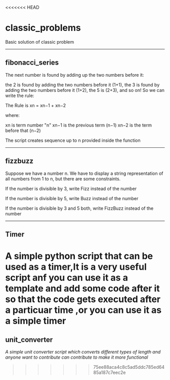 <<<<<<< HEAD
# classic_problems
Basic solution of classic problem 

<hr /> 


## fibonacci_series
The next number is found by adding up the two numbers before it:

the 2 is found by adding the two numbers before it (1+1),
the 3 is found by adding the two numbers before it (1+2),
the 5 is (2+3),
and so on!
So we can write the rule:

The Rule is xn = xn−1 + xn−2

where:

xn is term number "n"
xn−1 is the previous term (n−1)
xn−2 is the term before that (n−2)

The script creates sequence up to n provided inside the function
 <hr /> 

## fizzbuzz
Suppose we have a number n. We have to display a string representation of all numbers from 1 to n, but there are some constraints.

If the number is divisible by 3, write Fizz instead of the number

If the number is divisible by 5, write Buzz instead of the number

If the number is divisible by 3 and 5 both, write FizzBuzz instead of the number
<hr/>

## Timer
A simple python script that can be used as a timer,It is a very useful script anf you can use it as a template and add some code after it so that the code
gets executed after a particuar time ,or you can use it as a simple timer
=======
## unit_converter
_A simple unit converter script which converts different types of length and anyone want to contribute can contribute to make it more functional_
>>>>>>> 75ee88aca4c8c5ad5ddc785ed6485a187c7eec2e
